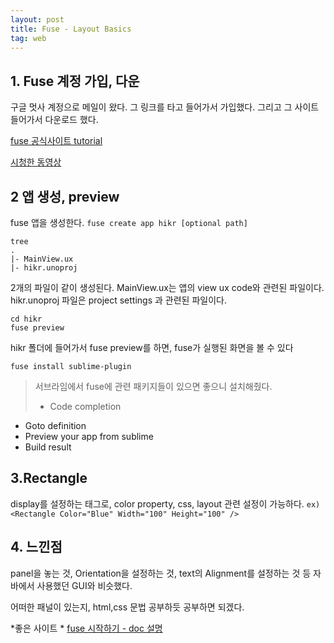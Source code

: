 ```yaml
---
layout: post
title: Fuse - Layout Basics
tag: web
---
```


## 1. Fuse 계정 가입, 다운

구글 멋사 계정으로 메일이 왔다. 그 링크를 타고 들어가서 가입했다. 그리고 그 사이트 들어가서 다운로드 했다.

[fuse 공식사이트 tutorial](https://www.fusetools.com/docs/tutorial/tutorial)

[시청한 동영상](https://www.youtube.com/watch?v=2kdXnX1SjzU&index=1&list=PLdlqWm6b-XALJgM3fGa4q95Yipsgb8Q1o)
## 2 앱 생성, preview
fuse 앱을 생성한다.
`
fuse create app hikr [optional path]
`

```$
tree
.
|- MainView.ux
|- hikr.unoproj

```
2개의 파일이 같이 생성된다. MainView.ux는 앱의 view ux code와 관련된 파일이다. hikr.unoproj 파일은 project settings 과 관련된 파일이다.

```
cd hikr
fuse preview
```

hikr 폴더에 들어가서 fuse preview를 하면, fuse가 실행된 화면을 볼 수 있다

`fuse install sublime-plugin`
> 서브라임에서 fuse에 관련 패키지들이 있으면 좋으니 설치해줬다.
> - Code completion
- Goto definition
- Preview your app from sublime
- Build result

## 3.Rectangle 
display를 설정하는 태그로, color property, css, layout 관련 설정이 가능하다.
`ex) <Rectangle Color="Blue" Width="100" Height="100" /> `

## 4. 느낀점

panel을 놓는 것, Orientation을 설정하는 것, text의 Alignment를 설정하는 것 등
자바에서 사용했던 GUI와 비슷했다. 

어떠한 패널이 있는지, html,css 문법 공부하듯 공부하면 되겠다.

*좋은 사이트 *
[fuse 시작하기 - doc 설명
](https://github.com/Hazealign/fuse-docs-kr/blob/master/Fuse/01%20-%20%EC%8B%9C%EC%9E%91%ED%95%98%EA%B8%B0.md)

